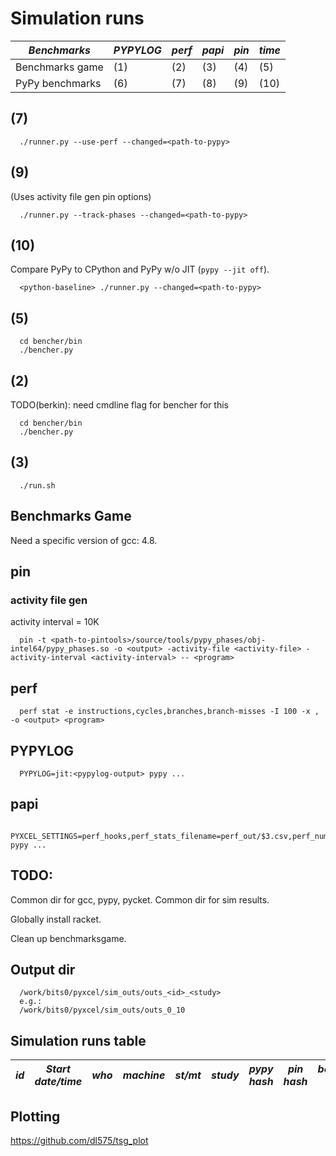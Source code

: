 # Simulation runs

| *Benchmarks*    | *PYPYLOG* | *perf* | *papi* | *pin* | *time* |
| --------------- | --------- | ------ | ------ | ----- | ------ |
| Benchmarks game | (1)       | (2)    | (3)    | (4)   | (5)    |
| PyPy benchmarks | (6)       | (7)    | (8)    | (9)   | (10)   |

## (7)

```
  ./runner.py --use-perf --changed=<path-to-pypy>
```

## (9)

(Uses activity file gen pin options)

```
  ./runner.py --track-phases --changed=<path-to-pypy>
```

## (10)

Compare PyPy to CPython and PyPy w/o JIT (`pypy --jit off`).

```
  <python-baseline> ./runner.py --changed=<path-to-pypy>
```

## (5)

```
  cd bencher/bin
  ./bencher.py
```

## (2)

TODO(berkin): need cmdline flag for bencher for this

```
  cd bencher/bin
  ./bencher.py
```

## (3)

```
  ./run.sh
```

## Benchmarks Game

Need a specific version of gcc: 4.8.

## pin

### activity file gen

activity interval = 10K

```
  pin -t <path-to-pintools>/source/tools/pypy_phases/obj-intel64/pypy_phases.so -o <output> -activity-file <activity-file> -activity-interval <activity-interval> -- <program>
```

## perf

```
  perf stat -e instructions,cycles,branches,branch-misses -I 100 -x , -o <output> <program>
```

## PYPYLOG

```
  PYPYLOG=jit:<pypylog-output> pypy ...
```

## papi

```
   PYXCEL_SETTINGS=perf_hooks,perf_stats_filename=perf_out/$3.csv,perf_num_samples=$NUM_SAMPLES pypy ...
```

## TODO:

Common dir for gcc, pypy, pycket. Common dir for sim results.

Globally install racket.

Clean up benchmarksgame.

## Output dir

```
  /work/bits0/pyxcel/sim_outs/outs_<id>_<study>
  e.g.:
  /work/bits0/pyxcel/sim_outs/outs_0_10
```

## Simulation runs table

| *id* | *Start date/time* | *who* | *machine* | *st/mt* | *study* | *pypy hash* | *pin hash* | *benchmark hash* | *notes* | *status* |
| ---- | ----------------- | ----- | --------- | ------- | ------- | ----------- | ---------- | ---------------- | ------- | --------- |

## Plotting

https://github.com/dl575/tsg_plot

